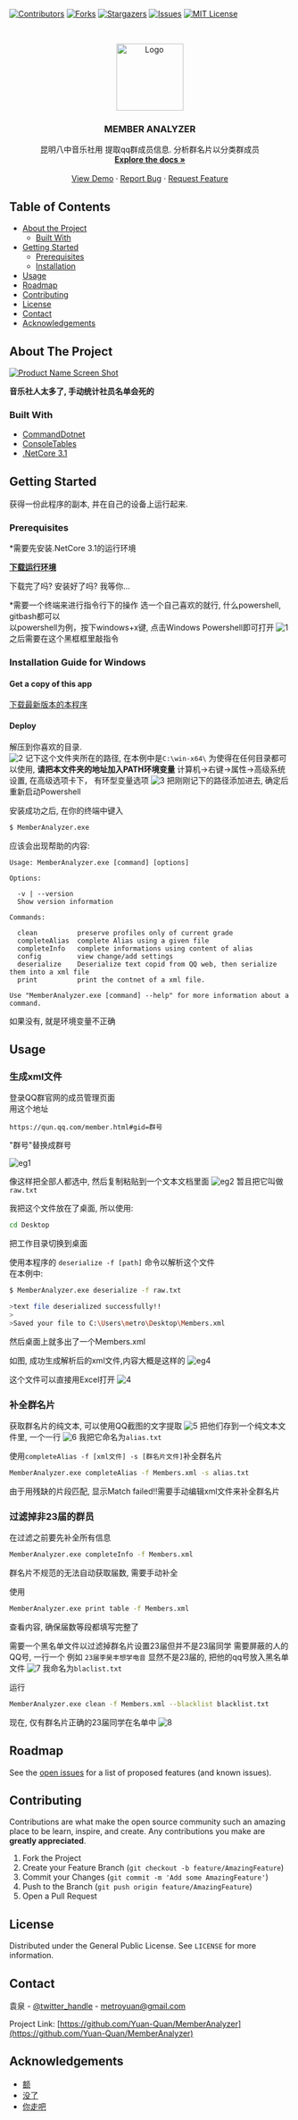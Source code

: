 <!--
*** Thanks for checking out this README Template. If you have a suggestion that would
*** make this better, please fork the MemberAnalyzer and create a pull request or simply open
*** an issue with the tag "enhancement".
*** Thanks again! Now go create something AMAZING! :D
***
***
***
*** To avoid retyping too much info. Do a search and replace for the following:
*** Yuan-Quan, MemberAnalyzer, twitter_handle, metroyuan@gmail.com
-->





<!-- PROJECT SHIELDS -->
<!--
*** I'm using markdown "reference style" links for readability.
*** Reference links are enclosed in brackets [ ] instead of parentheses ( ).
*** See the bottom of this document for the declaration of the reference variables
*** for contributors-url, forks-url, etc. This is an optional, concise syntax you may use.
*** https://www.markdownguide.org/basic-syntax/#reference-style-links
-->
[![Contributors][contributors-shield]][contributors-url]
[![Forks][forks-shield]][forks-url]
[![Stargazers][stars-shield]][stars-url]
[![Issues][issues-shield]][issues-url]
[![MIT License][license-shield]][license-url]
<!--[![LinkedIn][linkedin-shield]][linkedin-url]-->



<!-- PROJECT LOGO -->
<br />
<p align="center">
  <a href="https://github.com/Yuan-Quan/MemberAnalyzer">
    <img src="images/LOGO.jpg" alt="Logo" width="120" height="120">
  </a>

  <h3 align="center">MEMBER ANALYZER</h3>

  <p align="center">
    昆明八中音乐社用 提取qq群成员信息. 分析群名片以分类群成员
    <br />
    <a href="https://github.com/Yuan-Quan/MemberAnalyzer"><strong>Explore the docs »</strong></a>
    <br />
    <br />
    <a href="https://github.com/Yuan-Quan/MemberAnalyzer">View Demo</a>
    ·
    <a href="https://github.com/Yuan-Quan/MemberAnalyzer/issues">Report Bug</a>
    ·
    <a href="https://github.com/Yuan-Quan/MemberAnalyzer/issues">Request Feature</a>
  </p>
</p>



<!-- TABLE OF CONTENTS -->
## Table of Contents

* [About the Project](#about-the-project)
  * [Built With](#built-with)
* [Getting Started](#getting-started)
  * [Prerequisites](#prerequisites)
  * [Installation](#installation)
* [Usage](#usage)
* [Roadmap](#roadmap)
* [Contributing](#contributing)
* [License](#license)
* [Contact](#contact)
* [Acknowledgements](#acknowledgements)



<!-- ABOUT THE PROJECT -->
## About The Project

[![Product Name Screen Shot][product-screenshot]](https://example.com)

**音乐社人太多了, 手动统计社员名单会死的**

### Built With

* [CommandDotnet](https://github.com/bilal-fazlani/commanddotnet/)
* [ConsoleTables](https://github.com/khalidabuhakmeh/ConsoleTables)
* [.NetCore 3.1](https://github.com/dotnet/core)



<!-- GETTING STARTED -->
## Getting Started

获得一份此程序的副本, 并在自己的设备上运行起来.

### Prerequisites

*需要先安装.NetCore 3.1的运行环境
  
__[下载运行环境](https://dotnet.microsoft.com/download)__
  
下载完了吗? 安装好了吗? 我等你...
  
*需要一个终端来进行指令行下的操作
选一个自己喜欢的就行, 什么powershell, gitbash都可以  
以powershell为例，按下windows+x键, 点击Windows Powershell即可打开
![1](./images/1.png)
之后需要在这个黑框框里敲指令

### Installation Guide for Windows
  
#### Get a copy of this app
[下载最新版本的本程序](https://github.com/Yuan-Quan/MemberAnalyzer/releases)

#### Deploy
解压到你喜欢的目录.  
![2](/images/2.png)
记下这个文件夹所在的路径, 在本例中是```C:\win-x64\```
为使得在任何目录都可以使用, __请把本文件夹的地址加入PATH环境变量__
计算机->右键->属性->高级系统设置, 在高级选项卡下， 有环型变量选项
![3](/images/3.png)
把刚刚记下的路径添加进去, 确定后重新启动Powershell

 
安装成功之后, 在你的终端中键入 
```bash 
$ MemberAnalyzer.exe 
``` 
应该会出现帮助的内容:
```
Usage: MemberAnalyzer.exe [command] [options]

Options:

  -v | --version
  Show version information

Commands:

  clean          preserve profiles only of current grade
  completeAlias  complete Alias using a given file
  completeInfo   complete informations using content of alias
  config         view change/add settings
  deserialize    Deserialize text copid from QQ web, then serialize them into a xml file
  print          print the contnet of a xml file.

Use "MemberAnalyzer.exe [command] --help" for more information about a command.
```
如果没有, 就是环境变量不正确

## Usage

### 生成xml文件

登录QQ群官网的成员管理页面  
用这个地址
```
https://qun.qq.com/member.html#gid=群号
```
"群号"替换成群号

![eg1](/images/eg1.png)

像这样把全部人都选中, 然后复制粘贴到一个文本文档里面
![eg2](/images/eg2.png)
暂且把它叫做```raw.txt```

我把这个文件放在了桌面, 所以使用:
```bash
cd Desktop
```
把工作目录切换到桌面
  
使用本程序的 ```deserialize -f [path]``` 命令以解析这个文件  
在本例中:
```bash
$ MemberAnalyzer.exe deserialize -f raw.txt

>text file deserialized successfully!!
>
>Saved your file to C:\Users\metro\Desktop\Members.xml
```
然后桌面上就多出了一个Members.xml
  
如图, 成功生成解析后的xml文件,内容大概是这样的
![eg4](/images/eg4.png)

这个文件可以直接用Excel打开
![4](/images/4.png)

### 补全群名片

获取群名片的纯文本, 可以使用QQ截图的文字提取
![5](/images/5.png)
把他们存到一个纯文本文件里, 一个一行
![6](/images/6.png)
我把它命名为```alias.txt```
  
使用```completeAlias -f [xml文件] -s [群名片文件]```补全群名片

```bash
MemberAnalyzer.exe completeAlias -f Members.xml -s alias.txt
```

由于用残缺的片段匹配, 显示Match failed!!需要手动编辑xml文件来补全群名片

### 过滤掉非23届的群员

在过滤之前要先补全所有信息
```bash
MemberAnalyzer.exe completeInfo -f Members.xml
```
群名片不规范的无法自动获取届数, 需要手动补全
  
使用
```bash
MemberAnalyzer.exe print table -f Members.xml
```
查看内容, 确保届数等段都填写完整了

需要一个黑名单文件以过滤掉群名片设置23届但并不是23届同学
需要屏蔽的人的QQ号, 一行一个
例如 ```23届李昊丰想学电音``` 显然不是23届的, 把他的qq号放入黑名单文件
![7](/images/7.png)
我命名为```blaclist.txt```

运行
```bash
MemberAnalyzer.exe clean -f Members.xml --blacklist blacklist.txt
```

现在, 仅有群名片正确的23届同学在名单中
![8](/images/8.png)

<!-- ROADMAP -->
## Roadmap

See the [open issues](https://github.com/Yuan-Quan/MemberAnalyzer/issues) for a list of proposed features (and known issues).



<!-- CONTRIBUTING -->
## Contributing

Contributions are what make the open source community such an amazing place to be learn, inspire, and create. Any contributions you make are **greatly appreciated**.

1. Fork the Project
2. Create your Feature Branch (`git checkout -b feature/AmazingFeature`)
3. Commit your Changes (`git commit -m 'Add some AmazingFeature'`)
4. Push to the Branch (`git push origin feature/AmazingFeature`)
5. Open a Pull Request



<!-- LICENSE -->
## License

Distributed under the General Public License. See `LICENSE` for more information.



<!-- CONTACT -->
## Contact

袁泉 - [@twitter_handle](https://twitter.com/twitter_handle) - metroyuan@gmail.com

Project Link: [https://github.com/Yuan-Quan/MemberAnalyzer](https://github.com/Yuan-Quan/MemberAnalyzer)



<!-- ACKNOWLEDGEMENTS -->
## Acknowledgements

* [额]()
* [没了]()
* [你走吧]()





<!-- MARKDOWN LINKS & IMAGES -->
<!-- https://www.markdownguide.org/basic-syntax/#reference-style-links -->
[contributors-shield]: https://img.shields.io/github/contributors/Yuan-Quan/MemberAnalyzer.svg?style=flat-square
[contributors-url]: https://github.com/Yuan-Quan/MemberAnalyzer/graphs/contributors
[forks-shield]: https://img.shields.io/github/forks/Yuan-Quan/MemberAnalyzer.svg?style=flat-square
[forks-url]: https://github.com/Yuan-Quan/MemberAnalyzer/network/members
[stars-shield]: https://img.shields.io/github/stars/Yuan-Quan/MemberAnalyzer.svg?style=flat-square
[stars-url]: https://github.com/Yuan-Quan/MemberAnalyzer/stargazers
[issues-shield]: https://img.shields.io/github/issues/Yuan-Quan/MemberAnalyzer.svg?style=flat-square
[issues-url]: https://github.com/Yuan-Quan/MemberAnalyzer/issues
[license-shield]: https://img.shields.io/github/license/Yuan-Quan/MemberAnalyzer.svg?style=flat-square
[license-url]: https://github.com/Yuan-Quan/MemberAnalyzer/blob/master/LICENSE.txt
[linkedin-shield]: https://img.shields.io/badge/-LinkedIn-black.svg?style=flat-square&logo=linkedin&colorB=555
[linkedin-url]: https://linkedin.com/in/Yuan-Quan
[product-screenshot]: images/screenshot.png